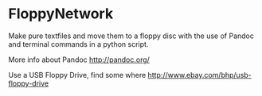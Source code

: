 # FloppyNetwork
Make pure textfiles and move them to a floppy disc with the use of Pandoc and terminal commands in a python script.

More info about Pandoc
http://pandoc.org/

Use a USB Floppy Drive, find some where
http://www.ebay.com/bhp/usb-floppy-drive


